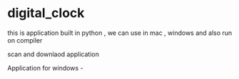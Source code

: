 # digital_clock
this is application built in python , we can use in mac , windows and also run on compiler

scan and downlaod application

Application for windows - 

